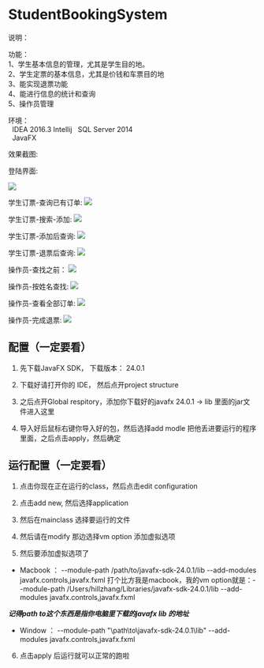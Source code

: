 # StudentBookingSystem

说明：     

功能：   
    1、学生基本信息的管理，尤其是学生目的地。   
    2、学生定票的基本信息，尤其是价钱和车票目的地   
    3、能实现退票功能   
    4、能进行信息的统计和查询   
    5、操作员管理     
  
环境：   
   IDEA 2016.3   Intellij 
   SQL Server 2014    
   JavaFX   
   
效果截图:

登陆界面:


![](https://github.com/PhoeBe-NanMu/StudentBookingSystem/blob/master/pics/loginIn.PNG)


学生订票-查询已有订单:
![](https://github.com/PhoeBe-NanMu/StudentBookingSystem/blob/master/pics/%E5%AD%A6%E7%94%9F%E8%AE%A2%E7%A5%A8-%E7%9B%B4%E6%8E%A5%E6%9F%A5%E8%AF%A2.PNG)


学生订票-搜索-添加:
![](https://github.com/PhoeBe-NanMu/StudentBookingSystem/blob/master/pics/%E5%AD%A6%E7%94%9F%E8%AE%A2%E7%A5%A8-%E6%90%9C%E7%B4%A2.PNG)


学生订票-添加后查询:
![](https://github.com/PhoeBe-NanMu/StudentBookingSystem/blob/master/pics/%E5%AD%A6%E7%94%9F%E8%AE%A2%E7%A5%A8-%E6%B7%BB%E5%8A%A0%E5%90%8E%E6%9F%A5%E8%AF%A2.PNG)


学生订票-退票后查询:
![](https://github.com/PhoeBe-NanMu/StudentBookingSystem/blob/master/pics/%E5%AD%A6%E7%94%9F%E8%AE%A2%E7%A5%A8-%E9%80%80%E7%A5%A8%E5%90%8E%E6%9F%A5%E8%AF%A2.PNG)


操作员-查找之前：
![](https://github.com/PhoeBe-NanMu/StudentBookingSystem/blob/master/pics/%E6%93%8D%E4%BD%9C%E5%91%98-%E6%9F%A5%E6%89%BE%E4%B9%8B%E5%89%8D.PNG)


操作员-按姓名查找:
![](https://github.com/PhoeBe-NanMu/StudentBookingSystem/blob/master/pics/%E6%93%8D%E4%BD%9C%E5%91%98-%E6%8C%89%E5%A7%93%E5%90%8D%E6%9F%A5%E6%89%BE.PNG)


操作员-查看全部订单:
![](https://github.com/PhoeBe-NanMu/StudentBookingSystem/blob/master/pics/%E6%93%8D%E4%BD%9C%E5%91%98-%E6%9F%A5%E7%9C%8B%E5%85%A8%E9%83%A8%E8%AE%A2%E5%8D%95.PNG)


操作员-完成退票:
![](https://github.com/PhoeBe-NanMu/StudentBookingSystem/blob/master/pics/%E6%93%8D%E4%BD%9C%E5%91%98-%E5%AE%8C%E6%88%90%E9%80%80%E7%A5%A8.PNG)

## 配置（一定要看）
1. 先下载JavaFX SDK， 下载版本： 24.0.1
2. 下载好请打开你的 IDE， 然后点开project structure

3. 之后点开Global respitory，添加你下载好的javafx 24.0.1 -> lib 里面的jar文件进入这里

4. 导入好后鼠标右键你导入好的包，然后选择add modle 把他丢进要运行的程序里面，之后点击apply，然后确定


## 运行配置（一定要看）
1. 点击你现在正在运行的class，然后点击edit configuration

2. 点击add new, 然后选择application

3. 然后在mainclass 选择要运行的文件

4. 然后请在modify 那边选择vm option 添加虚拟选项

5. 然后要添加虚拟选项了
* Macbook ： --module-path /path/to/javafx-sdk-24.0.1/lib --add-modules javafx.controls,javafx.fxml
打个比方我是macbook，我的vm option就是：--module-path /Users/hillzhang/Libraries/javafx-sdk-24.0.1/lib --add-modules javafx.controls,javafx.fxml

***记得path to这个东西是指你电脑里下载的javafx lib 的地址***
* Window ： --module-path "\path\to\javafx-sdk-24.0.1\lib" --add-modules javafx.controls,javafx.fxml


6. 点击apply 后运行就可以正常的跑啦